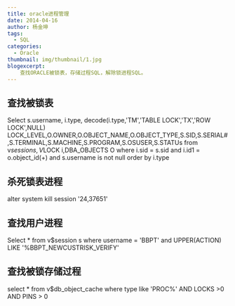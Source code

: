 ```yaml
---
title: oracle进程管理
date: 2014-04-16
author: 杨金坤
tags:
  - SQL
categories:
  - Oracle
thumbnail: img/thumbnail/1.jpg
blogexcerpt:
    查找ORACLE被锁表，存储过程SQL，解除锁进程SQL。
---
```


## 查找被锁表
Select s.username, i.type, decode(i.type,'TM','TABLE LOCK','TX','ROW LOCK',NULL) LOCK_LEVEL,O.OWNER,O.OBJECT_NAME,O.OBJECT_TYPE,S.SID,S.SERIAL#,S.TERMINAL,S.MACHINE,S.PROGRAM,S.OSUSER,S.STATUs from v$session s,V$LOCK i,DBA_OBJECTS O
where i.sid = s.sid and
i.id1 = o.object_id(+)
and s.username is not null order by i.type

## 杀死锁表进程
alter system kill session '24,37651'

## 查找用户进程
Select * from v$session s where username = 'BBPT' and  UPPER(ACTION) LIKE '%BBPT_NEWCUSTRISK_VERIFY'

## 查找被锁存储过程
select * from v$db_object_cache where type like 'PROC%' AND LOCKS >0 AND PINS > 0